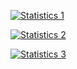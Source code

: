 [![Statistics 1](https://github-profile-trophy.vercel.app/?username=Evgencheg&theme=radical)](https://github.com/ryo-ma/github-profile-trophy)

[![Statistics 2](https://github-readme-stats.vercel.app/api?username=Evgencheg&show_icons=true&theme=radical&no-frame=true&count_private=true&show=reviews,discussions_started,discussions_answered,prs_merged,prs_merged_percentage)](https://github.com/anuraghazra/github-readme-stats)

[![Statistics 3](https://github-readme-stats.vercel.app/api/wakatime?username=Evgencheg)](https://github.com/anuraghazra/github-readme-stats)
